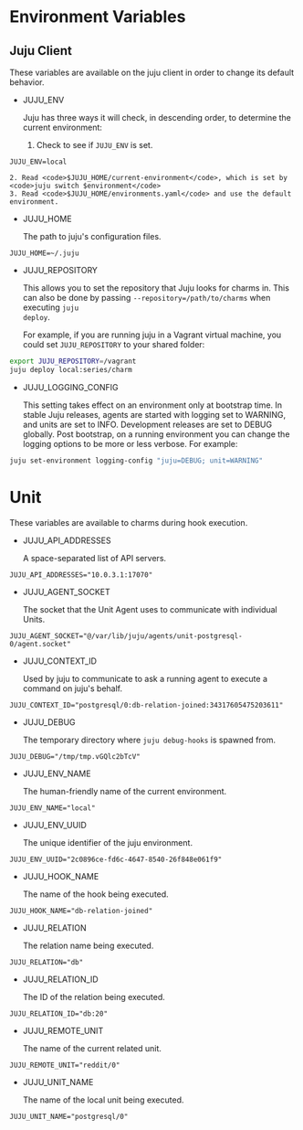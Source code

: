 <!---
Curated list of variables generated by running this against juju-core:

grep -r JUJU_ * | perl -ne 'if (/(JUJU_[A-Z_]+)/) { print "$1\n"; }'|sort | uniq
--->

# Environment Variables

## Juju Client

These variables are available on the juju client in order to change its default behavior.

- JUJU_ENV

    Juju has three ways it will check, in descending order, to determine the current environment:

    1. Check to see if <code>JUJU_ENV</code> is set.

```no-highlight
JUJU_ENV=local
```

    2. Read <code>$JUJU_HOME/current-environment</code>, which is set by <code>juju switch $environment</code>
    3. Read <code>$JUJU_HOME/environments.yaml</code> and use the default environment.


- JUJU_HOME

    The path to juju's configuration files.

```no-highlight
JUJU_HOME=~/.juju
```

- JUJU_REPOSITORY

    This allows you to set the repository that Juju looks for charms in. This can also be done by passing <code>--repository=/path/to/charms</code> when executing <code>juju deploy</code>.

    For example, if you are running juju in a Vagrant  virtual machine, you could set <code>JUJU_REPOSITORY</code> to your shared folder:

```bash
export JUJU_REPOSITORY=/vagrant
juju deploy local:series/charm
```

- JUJU_LOGGING_CONFIG

    This setting takes effect on an environment only at bootstrap time. In stable Juju releases, agents are started with logging set to WARNING, and units are set to INFO. Development releases are set to DEBUG globally. Post bootstrap, on a running environment you can change the logging options to be more or less verbose. For example:

```bash
juju set-environment logging-config "juju=DEBUG; unit=WARNING"
```

# Unit

These variables are available to charms during hook execution.

- JUJU_API_ADDRESSES

    A space-separated list of API servers.

```no-highlight
JUJU_API_ADDRESSES="10.0.3.1:17070"
```

- JUJU_AGENT_SOCKET

    The socket that the Unit Agent uses to communicate with individual Units.

```no-highlight
JUJU_AGENT_SOCKET="@/var/lib/juju/agents/unit-postgresql-0/agent.socket"
```

- JUJU_CONTEXT_ID

    Used by juju to communicate to ask a running agent to execute a command on juju's behalf.

```no-highlight
JUJU_CONTEXT_ID="postgresql/0:db-relation-joined:34317605475203611"
```

- JUJU_DEBUG

    The temporary directory where <code>juju debug-hooks</code> is spawned from.

```no-highlight
JUJU_DEBUG="/tmp/tmp.vGQlc2bTcV"
```

- JUJU_ENV_NAME

    The human-friendly name of the current environment.

```no-highlight
JUJU_ENV_NAME="local"
```

- JUJU_ENV_UUID

    The unique identifier of the juju environment.

```no-highlight
JUJU_ENV_UUID="2c0896ce-fd6c-4647-8540-26f848e061f9"
```

- JUJU_HOOK_NAME

    The name of the hook being executed.

```no-highlight
JUJU_HOOK_NAME="db-relation-joined"
```

- JUJU_RELATION

    The relation name being executed.

```no-highlight
JUJU_RELATION="db"
```

- JUJU_RELATION_ID

    The ID of the relation being executed.

```no-highlight
JUJU_RELATION_ID="db:20"
```

- JUJU_REMOTE_UNIT

    The name of the current related unit.

```no-highlight
JUJU_REMOTE_UNIT="reddit/0"
```

- JUJU_UNIT_NAME

    The name of the local unit being executed.

```no-highlight
JUJU_UNIT_NAME="postgresql/0"
```
